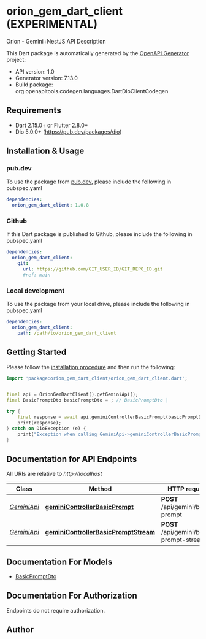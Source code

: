 # orion_gem_dart_client (EXPERIMENTAL)
Orion - Gemini+NestJS API Description

This Dart package is automatically generated by the [OpenAPI Generator](https://openapi-generator.tech) project:

- API version: 1.0
- Generator version: 7.13.0
- Build package: org.openapitools.codegen.languages.DartDioClientCodegen

## Requirements

* Dart 2.15.0+ or Flutter 2.8.0+
* Dio 5.0.0+ (https://pub.dev/packages/dio)

## Installation & Usage

### pub.dev
To use the package from [pub.dev](https://pub.dev), please include the following in pubspec.yaml
```yaml
dependencies:
  orion_gem_dart_client: 1.0.8
```

### Github
If this Dart package is published to Github, please include the following in pubspec.yaml
```yaml
dependencies:
  orion_gem_dart_client:
    git:
      url: https://github.com/GIT_USER_ID/GIT_REPO_ID.git
      #ref: main
```

### Local development
To use the package from your local drive, please include the following in pubspec.yaml
```yaml
dependencies:
  orion_gem_dart_client:
    path: /path/to/orion_gem_dart_client
```

## Getting Started

Please follow the [installation procedure](#installation--usage) and then run the following:

```dart
import 'package:orion_gem_dart_client/orion_gem_dart_client.dart';


final api = OrionGemDartClient().getGeminiApi();
final BasicPromptDto basicPromptDto = ; // BasicPromptDto | 

try {
    final response = await api.geminiControllerBasicPrompt(basicPromptDto);
    print(response);
} catch on DioException (e) {
    print("Exception when calling GeminiApi->geminiControllerBasicPrompt: $e\n");
}

```

## Documentation for API Endpoints

All URIs are relative to *http://localhost*

Class | Method | HTTP request | Description
------------ | ------------- | ------------- | -------------
[*GeminiApi*](doc/GeminiApi.md) | [**geminiControllerBasicPrompt**](doc/GeminiApi.md#geminicontrollerbasicprompt) | **POST** /api/gemini/basic-prompt | Basic prompt
[*GeminiApi*](doc/GeminiApi.md) | [**geminiControllerBasicPromptStream**](doc/GeminiApi.md#geminicontrollerbasicpromptstream) | **POST** /api/gemini/basic-prompt-stream | Basic prompt stream


## Documentation For Models

 - [BasicPromptDto](doc/BasicPromptDto.md)


## Documentation For Authorization

Endpoints do not require authorization.


## Author



